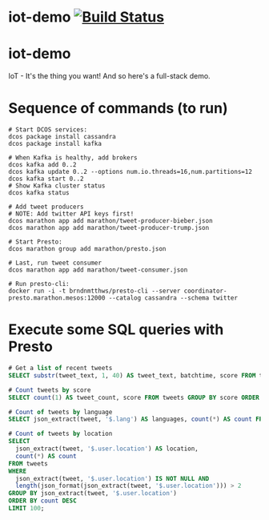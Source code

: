 # iot-demo [![Build Status](https://travis-ci.org/mesosphere/iot-demo.svg?branch=master)](https://travis-ci.org/mesosphere/iot-demo)

# iot-demo
IoT - It's the thing you want! And so here's a full-stack demo.

# Sequence of commands (to run)

```
# Start DCOS services:
dcos package install cassandra
dcos package install kafka

# When Kafka is healthy, add brokers
dcos kafka add 0..2
dcos kafka update 0..2 --options num.io.threads=16,num.partitions=12
dcos kafka start 0..2
# Show Kafka cluster status
dcos kafka status

# Add tweet producers
# NOTE: Add twitter API keys first!
dcos marathon app add marathon/tweet-producer-bieber.json
dcos marathon app add marathon/tweet-producer-trump.json

# Start Presto:
dcos marathon group add marathon/presto.json

# Last, run tweet consumer
dcos marathon app add marathon/tweet-consumer.json

# Run presto-cli:
docker run -i -t brndnmtthws/presto-cli --server coordinator-presto.marathon.mesos:12000 --catalog cassandra --schema twitter
```

# Execute some SQL queries with Presto

```sql
# Get a list of recent tweets
SELECT substr(tweet_text, 1, 40) AS tweet_text, batchtime, score FROM tweets ORDER BY batchtime DESC LIMIT 20;

# Count tweets by score
SELECT count(1) AS tweet_count, score FROM tweets GROUP BY score ORDER BY score;

# Count of tweets by language
SELECT json_extract(tweet, '$.lang') AS languages, count(*) AS count FROM tweets GROUP BY json_extract(tweet, '$.lang') ORDER BY count desc;

# Count of tweets by location
SELECT
  json_extract(tweet, '$.user.location') AS location,
  count(*) AS count
FROM tweets
WHERE
  json_extract(tweet, '$.user.location') IS NOT NULL AND
  length(json_format(json_extract(tweet, '$.user.location'))) > 2
GROUP BY json_extract(tweet, '$.user.location')
ORDER BY count DESC
LIMIT 100;
```
